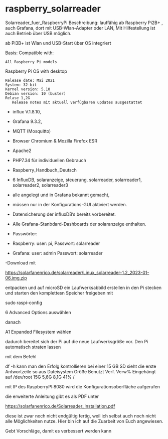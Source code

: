 # raspberry_solarreader
Solarreader_fuer_RaspberryPi
Beschreibung:
lauffähig ab Raspberry Pi2B+  , auch Grafana, dort mit USB-Wlan-Adapter oder LAN, 
Mit Hilfestellung ist auch Betrieb über USB möglich.

ab Pi3B+ ist Wlan  und USB-Start über OS integriert

Basis: Compatible with:

    All Raspberry Pi models

Raspberry Pi OS with desktop

    Release date: Mai 2021 
    System: 32-bit
    Kernel version: 5.10
    Debian version: 10 (buster)
    Relase 1,2G
       Release notes mit aktuell verfügbaren updates ausgestattet


-   influx V.1.8.10, 
-   Grafana 9.3.2, 
-   MQTT (Mosquitto)
-   Browser Chromium & Mozilla Firefox ESR
-   Apache2 
-   PHP7.34 für individuellen Gebrauch
-   Raspberry_Handbuch_Deutsch

-   6 InfluxDB,  solaranzeige, steuerung, solarreader, solarreader1, solarreader2, solarreader3
-   alle angelegt und in Grafana bekannt gemacht,
-   müssen nur in der Konfigurations-GUI aktiviert werden.

- Datensicherung der influxDB‘s bereits vorbereitet. 
- Alle Grafana-Stanbdard-Dashboards der solaranzeige enthalten.
- Passwörter:

- Raspberry: user: pi,   Passwort: solarreader
- Grafana: user: admin   Passwort: solarreader

-Download mit

https://solarfanenrico.de/solarreader/Linux_solarreader-1.2_2023-01-06.img.zip


entpacken und auf microSD ein Laufwerksabbild erstellen
in den Pi stecken und starten
den komplettesn Speicher freigeben mit

sudo raspi-config

6 Advanced Options    auswählen

danach

A1 Expanded Filesystem     wählen

dadurch bereitet sich der Pi auf die neue Laufwerksgröße vor.
Den Pi automatisch straten lassen

mit dem Befehl

df -h kann man den Erfolg kontrollieren
bei einer 15 GB SD sieht die erste Antwortzeile so aus
Dateisystem Größe Benutzt Verf. Verw% Eingehängt auf
/dev/root        15G    5,6G    8,1G   41%        /


mit IP des RaspberryPI:8080 wird die Konfigurationsoberfläche aufgerufen

die erweiterte Anleitung gibt es als PDF unter

https://solarfanenrico.de/Solarreader_Installation.pdf 

diese ist zwar noch nicht endgültig fertig, weil ich selbst auch noch nicht alle Möglichkeiten nutze.
Hier bin ich auf die Zuarbeit von Euch angewiesen.

Gebt Vorschläge, damit es verbessert werden kann
